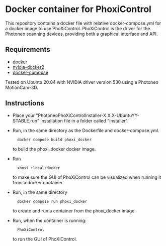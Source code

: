 # Docker container for PhoxiControl

This repository contains a docker file with relative docker-compose.yml for a docker image to use PhoXiControl. PhoXiControl is the driver for the Photoneo scanning devices, providing both a graphical interface and API.

## Requirements

- [docker](https://docs.docker.com/install/)
- [nvidia-docker2](https://docs.nvidia.com/datacenter/cloud-native/container-toolkit/install-guide.html#docker)
- [docker-compose](https://docs.docker.com/compose/install/)

Tested on Ubuntu 20.04 with NVIDIA driver version 530 using a Photoneo MotionCam-3D.

## Instructions
- Place your "PhotoneoPhoXiControlInstaller-X.X.X-UbuntuYY-STABLE.run" installation file in a folder called "Installer".
- Run, in the same directory  as the Dockerfile and docker-compose.yml.

        docker compose build phoxi_docker

    to build the phoxi_docker docker image.
- Run
  
        xhost +local:docker
        
    to make sure the GUI of PhoXiControl can be visualized when running it from a docker container.
- Run, in the same directory
  
        docker compose run phoxi_docker

    to create and run a container from the phoxi_docker image.
- Run, when the container is running:
  
        PhoXiControl

    to run the GUI of PhoXiControl.
